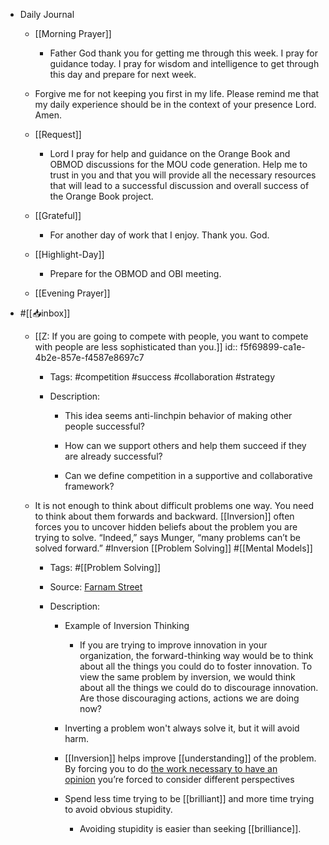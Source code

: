 - Daily Journal
	 - [[Morning Prayer]]
		 - Father God thank you for getting me through this week. I pray for guidance today. I pray for wisdom and intelligence to get through this day and prepare for next week.

	 - Forgive me for not keeping you first in my life. Please remind me that my daily experience should be in the context of your presence Lord. Amen.

	 - [[Request]]
		 - Lord I pray for help and guidance on the Orange Book and OBMOD discussions for the  MOU code generation. Help me to trust in you and that you will provide all the necessary resources that will lead to a successful discussion and overall success of the Orange Book project.

	 - [[Grateful]]
		 - For another day of work that I enjoy. Thank you. God.

	 - [[Highlight-Day]]
		 - Prepare for the OBMOD and OBI meeting. 

	 - [[Evening Prayer]]

- #[[📥inbox]]
	 - [[Z: If you are going to compete with people, you want to compete with people are  less sophisticated than you.]]
id:: f5f69899-ca1e-4b2e-857e-f4587e8697c7
		 - Tags: #competition #success #collaboration #strategy

		 - Description:
			 - This idea seems anti-linchpin behavior of making other people successful?

			 - How can we support others and help them succeed if they are already successful?

			 - Can we define competition in a supportive and collaborative framework?

	 - It is not enough to think about difficult problems one way. You need to think about them forwards and backward. [[Inversion]] often forces you to uncover hidden beliefs about the problem you are trying to solve. “Indeed,” says Munger, “many problems can’t be solved forward.” #Inversion [[Problem Solving]] #[[Mental Models]]
		 - Tags: #[[Problem Solving]] 

		 - Source: [Farnam Street](https://fs.blog/2013/10/inversion/)

		 - Description:
			 - Example of Inversion Thinking
				 - If you are trying to improve innovation in your organization, the forward-thinking way would be to think about all the things you could do to foster innovation.  To view the same problem by inversion, we would think about all the things we could do to discourage innovation. Are those discouraging actions, actions we are doing now?

			 - Inverting a problem won't always solve it, but it will avoid harm. 

			 - [[Inversion]] helps improve [[understanding]] of the problem. By forcing you to do [the work necessary to have an opinion](https://fs.blog/2013/04/the-work-required-to-have-an-opinion/) you’re forced to consider different perspectives

			 - Spend less time trying to be [[brilliant]] and more time trying to avoid obvious stupidity. 
				 - Avoiding stupidity is easier than seeking [[brilliance]]. 

